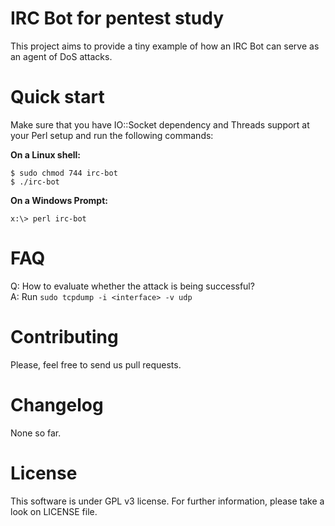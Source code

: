 # IRC Bot for pentest study

This project aims to provide a tiny example of how an IRC Bot can serve as an agent of DoS attacks.

# Quick start

Make sure that you have IO::Socket dependency and Threads support at your Perl setup and run the following commands:

**On a Linux shell:**

```
$ sudo chmod 744 irc-bot
$ ./irc-bot
```

**On a Windows Prompt:**

```
x:\> perl irc-bot
```

# FAQ

Q: How to evaluate whether the attack is being successful?<br/>
A: Run `sudo tcpdump -i <interface> -v udp`

# Contributing

Please, feel free to send us pull requests.

# Changelog

None so far.

# License

This software is under GPL v3 license. For further information, please take a look on LICENSE file.